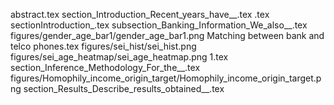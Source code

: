 abstract.tex
section_Introduction_Recent_years_have__.tex
.tex
sectionIntroduction_.tex
subsection_Banking_Information_We_also__.tex
figures/gender_age_bar1/gender_age_bar1.png
Matching between bank and telco phones.tex
figures/sei_hist/sei_hist.png
figures/sei_age_heatmap/sei_age_heatmap.png
1.tex
section_Inference_Methodology_For_the__.tex
figures/Homophily_income_origin_target/Homophily_income_origin_target.png
section_Results_Describe_results_obtained__.tex
